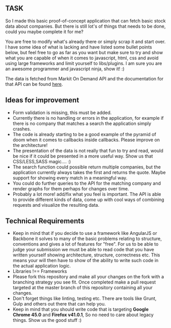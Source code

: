 TASK
--------

So I made this basic proof-of-concept application that can fetch basic stock data about
companies. But there is still lot's of things that needs to be done, could you maybe complete it for me?

You are free to modify what's already there or simply scrap it and start over. I have some idea of what is lacking and have listed 
some bullet points below, but feel free to go as far as you want but make sure to try and show what you are capable of when it comes
to javascript, html, css and avoid using large frameworks and limit yourself to libs/plugins. I am sure you are an awesome programmer and javascript
ninja, show it! :)

The data is fetched from Markit On Demand API and the documentation for that API can be found [here](http://dev.markitondemand.com/).

## Ideas for improvement

* Form validation is missing, this must be added.
* Currently there is no handling or errors in the application, for example if there is no company that matches a search the application simply crashes.
* The code is already starting to be a good example of the pyramid of doom when it comes to callbacks inside callbacks. Please improve on the architecture! 
* The presentation of the data is not really that fun to try and read, would be nice if it could be presented in a more useful way. Show us that CSS/LESS,SASS magic.... :)
* The search function could possible return multiple companies, but the application currently always takes the first and returns the quote. Maybe support for showing every match in a meaningful way.
* You could do further queries to the API for the matching company and render graphs for them perhaps for changes over time.
* Probably a lot more! add/fix what you feel is important. The API is able to provide different kinds of data, come up with cool ways of combining requests and visualize the resulting data.

## Technical Requirements

* Keep in mind that if you decide to use a framework like AngularJS or Backbone it solves to many of the basic problems relating to structure, conventions and gives a lot of features for "free". For us to be able to judge your submission we must be able to read code that you have written yourself showing architecture, structure, correctness etc. This means your will then have to show of the ability to write such code in the actual application logic.
* Libraries !== Frameworks
* Please fork this repository and make all your changes on the fork with a branching strategy you see fit. Once completed make a pull request targeted at the master branch of this repository containing all your changes.
* Don't forget things like linting, testing etc. There are tools like Grunt, Gulp and others out there that can help you.
* Keep in mind that you should write code that is targeting **Google Chrome 45.0** and **Firefox v41.0.1**, So no need to care about legacy things. Show us the good stuff :)
